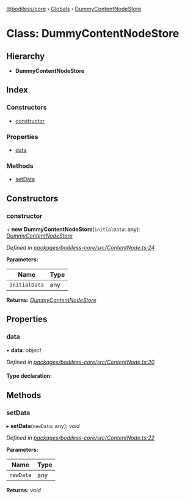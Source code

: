 [@bodiless/core](../README.md) › [Globals](../globals.md) › [DummyContentNodeStore](dummycontentnodestore.md)

# Class: DummyContentNodeStore

## Hierarchy

* **DummyContentNodeStore**

## Index

### Constructors

* [constructor](dummycontentnodestore.md#constructor)

### Properties

* [data](dummycontentnodestore.md#data)

### Methods

* [setData](dummycontentnodestore.md#setdata)

## Constructors

###  constructor

\+ **new DummyContentNodeStore**(`initialData`: any): *[DummyContentNodeStore](dummycontentnodestore.md)*

*Defined in [packages/bodiless-core/src/ContentNode.ts:24](https://github.com/johnsonandjohnson/Bodiless-JS/blob/6c1425ce/packages/bodiless-core/src/ContentNode.ts#L24)*

**Parameters:**

Name | Type |
------ | ------ |
`initialData` | any |

**Returns:** *[DummyContentNodeStore](dummycontentnodestore.md)*

## Properties

###  data

• **data**: *object*

*Defined in [packages/bodiless-core/src/ContentNode.ts:20](https://github.com/johnsonandjohnson/Bodiless-JS/blob/6c1425ce/packages/bodiless-core/src/ContentNode.ts#L20)*

#### Type declaration:

## Methods

###  setData

▸ **setData**(`newData`: any): *void*

*Defined in [packages/bodiless-core/src/ContentNode.ts:22](https://github.com/johnsonandjohnson/Bodiless-JS/blob/6c1425ce/packages/bodiless-core/src/ContentNode.ts#L22)*

**Parameters:**

Name | Type |
------ | ------ |
`newData` | any |

**Returns:** *void*
